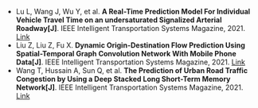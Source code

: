 * Lu L, Wang J, Wu Y, et al. <b>A Real-Time Prediction Model For Individual Vehicle Travel Time on an undersaturated Signalized Arterial Roadway[J]</b>. IEEE Intelligent Transportation Systems Magazine, 2021. [Link](https://ieeexplore.ieee.org/abstract/document/9420095/)
* Liu Z, Liu Z, Fu X. <b>Dynamic Origin-Destination Flow Prediction Using Spatial-Temporal Graph Convolution Network With Mobile Phone Data[J]</b>. IEEE Intelligent Transportation Systems Magazine, 2021. [Link](https://ieeexplore.ieee.org/abstract/document/9462708/)
* Wang T, Hussain A, Sun Q, et al. <b>The Prediction of Urban Road Traffic Congestion by Using a Deep Stacked Long Short-Term Memory Network[J]</b>. IEEE Intelligent Transportation Systems Magazine, 2021. [Link](https://ieeexplore.ieee.org/abstract/document/9354428/)
